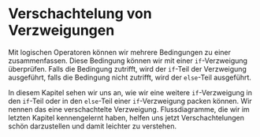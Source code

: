 ﻿# Verschachtelung von Verzweigungen

Mit logischen Operatoren können wir mehrere Bedingungen zu einer zusammenfassen.
Diese Bedingung können wir mit einer `if`-Verzweigung überprüfen.
Falls die Bedingung zutrifft, wird der `if`-Teil der Verzweigung ausgeführt,
falls die Bedingung nicht zutrifft, wird der `else`-Teil ausgeführt.

In diesem Kapitel sehen wir uns an, wie wir eine weitere `if`-Verzweigung
in den `if`-Teil oder in den `else`-Teil einer `if`-Verzweigung packen können.
Wir nennen das eine verschachtelte Verzweigung.
Flussdiagramme, die wir im letzten Kapitel kennengelernt haben,
helfen uns jetzt Verschachtelungen schön darzustellen und
damit leichter zu verstehen.

